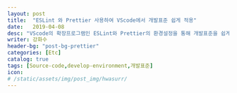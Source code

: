 ```yaml
---
layout: post
title:  "ESLint 와 Prettier 사용하여 VScode에서 개발표준 쉽게 적용"
date:   2019-04-08
desc: "VScode의 확장프로그램인 ESLint와 Prettier의 환경설정을 통해 개발표준을 쉽게 적용시켜 소스코드의 품질을 유지할 수 있도록 한다."
writer: 강화수
header-bg: "post-bg-prettier"
categories: [Etc]
catalog: true
tags: [Source-code,develop-environment,개발표준]
icon:
# /static/assets/img/post_img/hwasurr/
---
```



